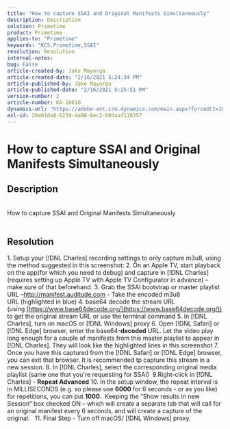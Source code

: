 ```yaml
---
title: "How to capture SSAI and Original Manifests Simultaneously"
description: Description
solution: Primetime
product: Primetime
applies-to: "Primetime"
keywords: "KCS,Primetime,SSAI"
resolution: Resolution
internal-notes: 
bug: False
article-created-by: Jake Mayorga
article-created-date: "2/16/2021 5:24:34 PM"
article-published-by: Jake Mayorga
article-published-date: "2/16/2021 5:25:51 PM"
version-number: 2
article-number: KA-16610
dynamics-url: "https://adobe-ent.crm.dynamics.com/main.aspx?forceUCI=1&pagetype=entityrecord&etn=knowledgearticle&id=fd0d47d2-7b70-eb11-a812-00224809a536"
exl-id: 20a61da0-6239-4a98-8ec2-60daaf110357
---
```

# How to capture SSAI and Original Manifests Simultaneously

## Description

<br>How to capture SSAI and Original Manifests Simultaneously<br><br>



## Resolution




1. Setup your [!DNL Charles] recording settings to only capture m3u8, using the method suggested in this screenshot:  2. On an Apple TV, start playback on the app(for which you need to debug) and capture in [!DNL Charles] (requires setting up Apple TV with Apple TV Configurator in advance) – make sure of that beforehand.  3. Grab the SSAI bootstrap or master playlist URL –http://manifest.auditude.com - Take the encoded m3u8 URL (highlighted in blue)  4. base64 decode the stream URL (using [https://www.base64decode.org/](https://www.base64decode.org/)) to get the original stream URL or use the terminal command  5. In [!DNL Charles], turn on macOS or [!DNL Windows] proxy 6. Open [!DNL Safari] or [!DNL Edge] browser, enter the base64-<b>decoded</b> URL. Let the video play long enough for a couple of manifests from this master playlist to appear in [!DNL Charles]. They will look like the highlighted lines in this screenshot  7. Once you have this captured from the [!DNL Safari] or [!DNL Edge] browser, you can exit that browser. It is recommended tp capture this stream in a new session.  8. In [!DNL Charles], select the corresponding original media playlist (same one that you're requesting for SSAI)   9.Right-click in [!DNL Charles] - <b>Repeat Advanced</b>  10. In the setup window, the repeat interval is in MILLISECONDS (e.g. so please use <b>6000</b> for 6 seconds - or as you like) for repetitions, you can put <b>1000</b>.  Keeping the “Show results in new Session” box checked ON – which will create a separate tab that will call for an original manifest every 6 seconds, and will create a capture of the original.   11. Final Step - Turn off macOS/ [!DNL Windows] proxy.
